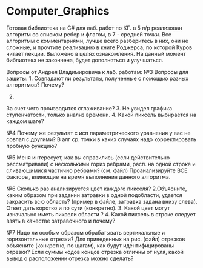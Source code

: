 # Computer_Graphics
Готовая библиотека на C# для лаб. работ по КГ. в 5 л/р реализован алгоритм со списком ребер и флагом, в 7 - средней точки.
Все алгоритмы с комментариями, лучше всего разберитесь в них, они не сложные, и прочтите реализацию в книге Роджерса, 
по которой Куров читает лекции. Выложено в целях ознакомления.
На данный момент библиотека не закончена, будет дополняться и улучшаться.

Вопросы от Андрея Владимировича к лаб. работам:
№3
Вопросы для защиты:
1.
Совпадают ли результаты, полученные с помощью
разных алгоритмов?
Почему?

2.
За счет чего производится сглаживание?
3.
Не увидел графика ступенчатости, только анализ
времени.
4.
Какой пиксель выбирается на каждом шаге?

№4
Почему же результат с исп параметрического уравнения у вас не совпал с другими?
В алг ср. точки в каких случаях надо корректировать пробную функцию?

№5
Меня интересует, как вы справились (если действительно рассматривали) с несколькими гориз ребрами, расп. на одной строке и сливающимися частично ребрами? (cм. файл)
Проанализируйте ВСЕ факторы, влияющие на время выполнения данного алгоритма.

№6
Сколько раз анализируется цвет каждого пикселя? 2.Объясните, каким образом при задании затравки в одной подобласти, удается закрасить всю область? (пример в файле, затравка задана внизу слева). Ответ дать коротко и по сути (конкретно). 3. Какой цвет могут изначально иметь пиксели области ? 4. Какой пиксель в строке следует взять в качестве затравочного и почему?

№7
Надо ли особым образом обрабатывать вертикальные и горизонтальные отрезки?
Для приведенных на рис. (файл) отрезков объясните (конкретно, по щагам), как будут идентифицированы отрезки?
Если суммы кодов концов отрезка отличны от нуля, какой вывод о расположении отрезка можно сделать?
